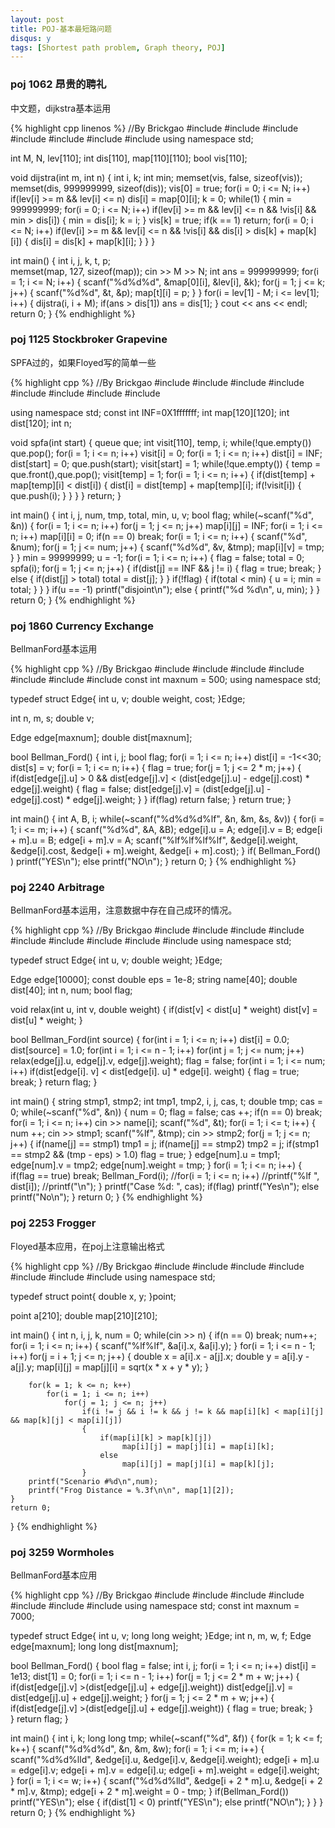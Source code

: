 ```yaml
---
layout: post
title: POJ-基本最短路问题
disqus: y
tags: [Shortest path problem, Graph theory, POJ]
---
```


### poj 1062 昂贵的聘礼

中文题，dijkstra基本运用

{% highlight cpp linenos %}
//By Brickgao
#include <iostream>
#include <cstdio>
#include <cstring>
#include <cmath>
#include <cstdlib>
#include <algorithm>
#include <vector>
using namespace std;

int M, N, lev[110];
int dis[110], map[110][110];
bool vis[110];

void dijstra(int m, int n)
{
    int i, k;
    int min;
    memset(vis, false, sizeof(vis));
    memset(dis, 999999999, sizeof(dis));
    vis[0] = true;
    for(i = 0; i <= N; i++)
        if(lev[i] >= m && lev[i] <= n)
            dis[i] = map[0][i];
    k = 0;
    while(1)
    {
        min = 999999999;
        for(i = 0; i <= N; i++)
            if(lev[i] >= m && lev[i] <= n && !vis[i] && min > dis[i])
            {
                min = dis[i];
                k = i;
            }
        vis[k] = true;
        if(k == 1)
            return;
        for(i = 0; i <= N; i++)
            if(lev[i] >= m && lev[i] <= n && !vis[i] && dis[i] > dis[k] + map[k][i])
            {
                dis[i] = dis[k] + map[k][i];
            }
    }
}

int main()
{
    int i, j, k, t, p;                                                                                                                                          
    memset(map, 127, sizeof(map));
    cin >> M >> N;
    int ans = 999999999;
    for(i = 1; i <= N; i++)
    {
        scanf("%d%d%d", &map[0][i], &lev[i], &k);
        for(j = 1; j <= k; j++)
        {
            scanf("%d%d", &t, &p);
            map[t][i] = p;
        }
    }
    for(i = lev[1] - M; i <= lev[1]; i++)
    {
        dijstra(i, i + M);
        if(ans > dis[1])
            ans = dis[1];
    }
    cout << ans << endl;
    return 0;
}
{% endhighlight %}

### poj 1125 Stockbroker Grapevine

SPFA过的，如果Floyed写的简单一些

{% highlight cpp %}
//By Brickgao
#include <iostream>
#include <cstdio>
#include <cstring>
#include <cmath>
#include <cstdlib>
#include <algorithm>
#include <vector>
#include <queue>

using namespace std;
const int INF=0X1fffffff;
int map[120][120];
int dist[120];
int n;

void spfa(int start)
{
	queue <int> que;
	int visit[110], temp, i;
	while(!que.empty())
		que.pop();
	for(i = 1; i <= n; i++) visit[i] = 0;
	for(i = 1; i <= n; i++)
		dist[i] = INF;
	dist[start] = 0;
	que.push(start);
	visit[start] = 1;
	while(!que.empty())
	{
		temp = que.front(),que.pop();
		visit[temp] = 1;
		for(i = 1; i <= n; i++)
		{
			if(dist[temp] + map[temp][i] < dist[i])
			{
				dist[i] = dist[temp] + map[temp][i];
				if(!visit[i])
				{
					que.push(i);
				}
			}
		}
	}
	return;
}

int main()
{
	int i, j, num, tmp, total, min, u, v;
	bool flag;
	while(~scanf("%d", &n))
	{
		for(i = 1; i <= n; i++)
			for(j = 1; j <= n; j++)
				map[i][j] = INF;
		for(i = 1; i <= n; i++)
			map[i][i] = 0;
		if(n == 0) break;
		for(i = 1; i <= n; i++)
		{
			scanf("%d", &num);
			for(j = 1; j <= num; j++)
			{
				scanf("%d%d", &v, &tmp);
				map[i][v] = tmp;
			}
		}
		min = 99999999;
		u = -1;
		for(i = 1; i <= n; i++)
		{
			flag = false;
			total = 0;
			spfa(i);
			for(j = 1; j <= n; j++)
			{
				if(dist[j] == INF && j != i)
				{
					flag = true;
					break;
				}
				else
				{
					if(dist[j] > total)
						total = dist[j];
				}
			}
			if(!flag)
			{
				if(total < min)
				{
					u = i;
					min = total;
				}
			}
		}
		if(u == -1) printf("disjoint\n");
		else
		{
			printf("%d %d\n", u, min);
		}
	}
    return 0;
}
{% endhighlight %}

### poj 1860 Currency Exchange

BellmanFord基本运用

{% highlight cpp %}
//By Brickgao
#include <iostream>
#include <cstdio>
#include <cstring>
#include <cmath>
#include <cstdlib>
#include <algorithm>
#include <vector>
const int maxnum = 500;
using namespace std;

typedef struct Edge{
	int u, v;
	double weight, cost;
}Edge;

int n, m, s;
double v;

Edge edge[maxnum];
double dist[maxnum];

bool Bellman_Ford()
{
	int i, j;
	bool flag;
	for(i = 1; i <= n; i++)
		dist[i] = -1<<30;
	dist[s] = v;
	for(i = 1; i <= n; i++)
	{
	    flag = true;
		for(j = 1; j <= 2 * m; j++)
		{
		    if(dist[edge[j].u] > 0 && dist[edge[j].v] < (dist[edge[j].u] - edge[j].cost) * edge[j].weight)
		    {
                flag = false;
                dist[edge[j].v] = (dist[edge[j].u] - edge[j].cost) * edge[j].weight;
		    }
		}
		if(flag)   return false;
	}
    return true;
}

int main()
{
	int A, B, i;
	while(~scanf("%d%d%d%lf", &n, &m, &s, &v))
	{
		for(i = 1; i <= m; i++)
		{
		    scanf("%d%d", &A, &B);
			edge[i].u = A; edge[i].v = B;
			edge[i + m].u = B; edge[i + m].v = A;
			scanf("%lf%lf%lf%lf", &edge[i].weight, &edge[i].cost, &edge[i + m].weight, &edge[i + m].cost);
		}
		if( Bellman_Ford() ) printf("YES\n");
		else
            printf("NO\n");
    }
    return 0;
}
{% endhighlight %}

### poj 2240 Arbitrage

BellmanFord基本运用，注意数据中存在自己成环的情况。

{% highlight cpp %}
//By Brickgao
#include <iostream>
#include <cstdio>
#include <cstring>
#include <cmath>
#include <cstdlib>
#include <algorithm>
#include <vector>
#include <string>
#include <queue>
using namespace std;

typedef struct Edge{
	int u, v;
	double weight;
}Edge;

Edge edge[10000];
const double eps = 1e-8;
string name[40];
double dist[40];
int n, num;
bool flag;

void relax(int u, int v, double weight)
{
	if(dist[v] < dist[u] * weight)
		dist[v] = dist[u] * weight;
}

bool Bellman_Ford(int source)
{
	for(int i = 1; i <= n; i++)
		dist[i] = 0.0;
    dist[source] = 1.0;
	for(int i = 1; i <= n - 1; i++)
		for(int j = 1; j <= num; j++)
			relax(edge[j].u, edge[j].v, edge[j].weight);
	flag = false;
	for(int i = 1; i <= num; i++)
		if(dist[edge[i]. v] < dist[edge[i]. u] * edge[i]. weight)
		{
			flag = true;
			break;
		}
	return flag;
}

int main()
{
	string stmp1, stmp2;
	int tmp1, tmp2, i, j, cas, t;
	double tmp;
	cas = 0;
	while(~scanf("%d", &n))
	{
		num = 0;
		flag = false;
		cas ++;
		if(n == 0) break;
		for(i = 1; i <= n; i++)
			cin >> name[i];
		scanf("%d", &t);
		for(i = 1; i <= t; i++)
		{
			num ++;
			cin >> stmp1;
			scanf("%lf", &tmp);
			cin >> stmp2;
			for(j = 1; j <= n; j++)
			{
				if(name[j] == stmp1) tmp1 = j;
				if(name[j] == stmp2) tmp2 = j;
				if(stmp1 == stmp2 && (tmp - eps) > 1.0) flag = true;
			}
		    edge[num].u = tmp1;
			edge[num].v = tmp2;
			edge[num].weight = tmp;
		}
		for(i = 1; i <= n; i++)
		{
			if(flag == true) break;
			Bellman_Ford(i);
			//for(i = 1; i <= n; i++)
				//printf("%lf ", dist[i]);
		    //printf("\n");
		}
		printf("Case %d: ", cas);
		if(flag) printf("Yes\n");
		else printf("No\n");
	}
    return 0;
}
{% endhighlight %}

### poj 2253 Frogger

Floyed基本应用，在poj上注意输出格式

{% highlight cpp %}
//By Brickgao
#include <iostream>
#include <cstdio>
#include <cstring>
#include <cmath>
#include <cstdlib>
#include <algorithm>
#include <vector>
using namespace std;

typedef struct point{
   double x, y;
}point;

point a[210];
double map[210][210];

int main()
{
	int n, i, j, k, num = 0;
	while(cin >> n)
	{
		if(n == 0) break;
		num++;
		for(i = 1; i <= n; i++)
		{
			scanf("%lf%lf", &a[i].x, &a[i].y);
		}
		for(i = 1; i <= n - 1; i++)
			for(j = i + 1; j <= n; j++)
			{
				double x = a[i].x - a[j].x;
				double y = a[i].y - a[j].y;
				map[i][j] = map[j][i] = sqrt(x * x + y * y);
			}

		for(k = 1; k <= n; k++)
			for(i = 1; i <= n; i++)
				for(j = 1; j <= n; j++)
				    if(i != j && i != k && j != k && map[i][k] < map[i][j] && map[k][j] < map[i][j])
					{	
						if(map[i][k] > map[k][j])
						     map[i][j] = map[j][i] = map[i][k];
						else
							 map[i][j] = map[j][i] = map[k][j];
					}
		printf("Scenario #%d\n",num);
		printf("Frog Distance = %.3f\n\n", map[1][2]);
	}
    return 0;
}
{% endhighlight %}

### poj 3259 Wormholes

BellmanFord基本应用

{% highlight cpp %}
//By Brickgao
#include <iostream>
#include <cstdio>
#include <cstring>
#include <cmath>
#include <cstdlib>
#include <algorithm>
#include <vector>
using namespace std;
const int maxnum = 7000;

typedef struct Edge{
	int u, v;
	long long weight;
}Edge;
int n, m, w, f;
Edge edge[maxnum];
long long dist[maxnum];

bool Bellman_Ford()
{
	bool flag = false;
	int i, j;
	for(i = 1; i <= n; i++)
		dist[i] = 1e13;
	dist[1] = 0;
	for(i = 1; i <= n - 1; i++)
		for(j = 1; j <= 2 * m + w; j++)
		{
			if(dist[edge[j].v] >(dist[edge[j].u] + edge[j].weight))
				dist[edge[j].v] = dist[edge[j].u] + edge[j].weight;
		}
	for(j = 1; j <= 2 * m + w; j++)
	{
		if(dist[edge[j].v] >(dist[edge[j].u] + edge[j].weight))
		{
			flag = true;
			break;
		}	
	}
	return flag;
}


int main()
{
	int i, k;
	long long tmp;
	while(~scanf("%d", &f))
	{
		for(k = 1; k <= f; k++)
		{
			scanf("%d%d%d", &n, &m, &w);
			for(i = 1; i <= m; i++)
			{
				scanf("%d%d%lld", &edge[i].u, &edge[i].v, &edge[i].weight);
				edge[i + m].u = edge[i].v;
				edge[i + m].v = edge[i].u;
				edge[i + m].weight = edge[i].weight;
			}
			for(i = 1; i <= w; i++)
			{
				scanf("%d%d%lld", &edge[i + 2 * m].u, &edge[i + 2 * m].v, &tmp);
				edge[i + 2 * m].weight = 0 - tmp;
			}
			if(Bellman_Ford()) printf("YES\n");
			else
				{
					if(dist[1] < 0) printf("YES\n");
					else printf("NO\n");
				}
		}
	}
    return 0;
}
{% endhighlight %}

